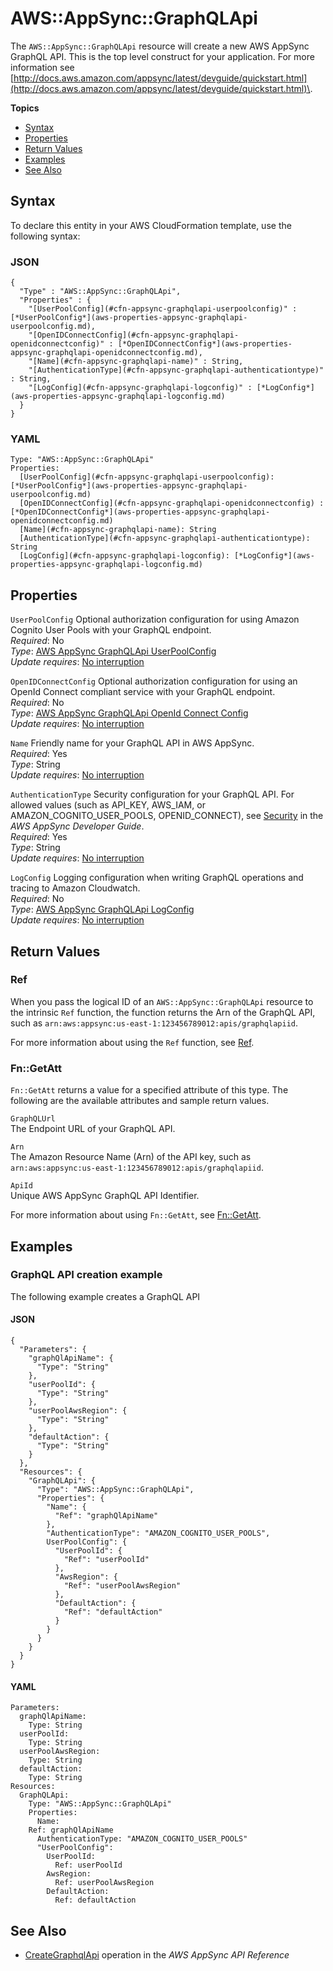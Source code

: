 # AWS::AppSync::GraphQLApi<a name="aws-resource-appsync-graphqlapi"></a>

The `AWS::AppSync::GraphQLApi` resource will create a new AWS AppSync GraphQL API\. This is the top level construct for your application\. For more information see [http://docs.aws.amazon.com/appsync/latest/devguide/quickstart.html](http://docs.aws.amazon.com/appsync/latest/devguide/quickstart.html)\. 

**Topics**
+ [Syntax](#aws-resource-appsync-graphqlapi-syntax)
+ [Properties](#aws-resource-appsync-graphqlapi-properties)
+ [Return Values](#aws-resource-appsync-graphqlapi-returnvalues)
+ [Examples](#aws-resource-appsync-graphqlapi-examples)
+ [See Also](#aws-resource-appsync-graphqlapi-seealso)

## Syntax<a name="aws-resource-appsync-graphqlapi-syntax"></a>

To declare this entity in your AWS CloudFormation template, use the following syntax:

### JSON<a name="aws-resource-appsync-graphqlapi-syntax.json"></a>

```
{
  "Type" : "AWS::AppSync::GraphQLApi",
  "Properties" : {
    "[UserPoolConfig](#cfn-appsync-graphqlapi-userpoolconfig)" : [*UserPoolConfig*](aws-properties-appsync-graphqlapi-userpoolconfig.md),
    "[OpenIDConnectConfig](#cfn-appsync-graphqlapi-openidconnectconfig)" : [*OpenIDConnectConfig*](aws-properties-appsync-graphqlapi-openidconnectconfig.md),
    "[Name](#cfn-appsync-graphqlapi-name)" : String,
    "[AuthenticationType](#cfn-appsync-graphqlapi-authenticationtype)" : String,
    "[LogConfig](#cfn-appsync-graphqlapi-logconfig)" : [*LogConfig*](aws-properties-appsync-graphqlapi-logconfig.md)
  }
}
```

### YAML<a name="aws-resource-appsync-graphqlapi-syntax.yaml"></a>

```
Type: "AWS::AppSync::GraphQLApi"
Properties:
  [UserPoolConfig](#cfn-appsync-graphqlapi-userpoolconfig): [*UserPoolConfig*](aws-properties-appsync-graphqlapi-userpoolconfig.md)
  [OpenIDConnectConfig](#cfn-appsync-graphqlapi-openidconnectconfig) : [*OpenIDConnectConfig*](aws-properties-appsync-graphqlapi-openidconnectconfig.md)
  [Name](#cfn-appsync-graphqlapi-name): String
  [AuthenticationType](#cfn-appsync-graphqlapi-authenticationtype): String
  [LogConfig](#cfn-appsync-graphqlapi-logconfig): [*LogConfig*](aws-properties-appsync-graphqlapi-logconfig.md)
```

## Properties<a name="aws-resource-appsync-graphqlapi-properties"></a>

`UserPoolConfig`  <a name="cfn-appsync-graphqlapi-userpoolconfig"></a>
Optional authorization configuration for using Amazon Cognito User Pools with your GraphQL endpoint\.  
 *Required*: No  
 *Type*: [AWS AppSync GraphQLApi UserPoolConfig](aws-properties-appsync-graphqlapi-userpoolconfig.md)  
 *Update requires*: [No interruption](using-cfn-updating-stacks-update-behaviors.md#update-no-interrupt) 

`OpenIDConnectConfig`  <a name="cfn-appsync-graphqlapi-openidconnectconfig"></a>
Optional authorization configuration for using an OpenId Connect compliant service with your GraphQL endpoint\.  
 *Required*: No  
 *Type*: [AWS AppSync GraphQLApi OpenId Connect Config](aws-properties-appsync-graphqlapi-openidconnectconfig.md)  
 *Update requires*: [No interruption](using-cfn-updating-stacks-update-behaviors.md#update-no-interrupt) 

`Name`  <a name="cfn-appsync-graphqlapi-name"></a>
Friendly name for your GraphQL API in AWS AppSync\.  
 *Required*: Yes  
 *Type*: String  
 *Update requires*: [No interruption](using-cfn-updating-stacks-update-behaviors.md#update-no-interrupt) 

`AuthenticationType`  <a name="cfn-appsync-graphqlapi-authenticationtype"></a>
Security configuration for your GraphQL API\. For allowed values \(such as API\_KEY, AWS\_IAM, or AMAZON\_COGNITO\_USER\_POOLS, OPENID\_CONNECT\), see [Security](http://docs.aws.amazon.com/appsync/latest/devguide/security.html) in the *AWS AppSync Developer Guide*\.  
 *Required*: Yes  
 *Type*: String  
 *Update requires*: [No interruption](using-cfn-updating-stacks-update-behaviors.md#update-no-interrupt) 

`LogConfig`  <a name="cfn-appsync-graphqlapi-logconfig"></a>
Logging configuration when writing GraphQL operations and tracing to Amazon Cloudwatch\.  
 *Required*: No  
 *Type*: [AWS AppSync GraphQLApi LogConfig](aws-properties-appsync-graphqlapi-logconfig.md)  
 *Update requires*: [No interruption](using-cfn-updating-stacks-update-behaviors.md#update-no-interrupt) 

## Return Values<a name="aws-resource-appsync-graphqlapi-returnvalues"></a>

### Ref<a name="aws-resource-appsync-graphqlapi-ref"></a>

When you pass the logical ID of an `AWS::AppSync::GraphQLApi` resource to the intrinsic `Ref` function, the function returns the Arn of the GraphQL API, such as `arn:aws:appsync:us-east-1:123456789012:apis/graphqlapiid`\. 

For more information about using the `Ref` function, see [Ref](intrinsic-function-reference-ref.md)\. 

### Fn::GetAtt<a name="aws-resource-appsync-graphqlapi-getatt"></a>

 `Fn::GetAtt` returns a value for a specified attribute of this type\. The following are the available attributes and sample return values\. 

`GraphQLUrl`  
The Endpoint URL of your GraphQL API\. 

`Arn`  
The Amazon Resource Name \(Arn\) of the API key, such as `arn:aws:appsync:us-east-1:123456789012:apis/graphqlapiid`\. 

`ApiId`  
Unique AWS AppSync GraphQL API Identifier\. 

For more information about using `Fn::GetAtt`, see [Fn::GetAtt](intrinsic-function-reference-getatt.md)\. 

## Examples<a name="aws-resource-appsync-graphqlapi-examples"></a>

### GraphQL API creation example<a name="aws-resource-appsync-graphqlapi-example1"></a>

The following example creates a GraphQL API

#### JSON<a name="aws-resource-appsync-graphqlapi-example1.json"></a>

```
{
  "Parameters": {
    "graphQlApiName": {
      "Type": "String"
    },
    "userPoolId": {
      "Type": "String"
    },
    "userPoolAwsRegion": {
      "Type": "String"
    },
    "defaultAction": {
      "Type": "String"
    }
  },
  "Resources": {
    "GraphQLApi": {
      "Type": "AWS::AppSync::GraphQLApi",
      "Properties": {
        "Name": {
          "Ref": "graphQlApiName"
        },
        "AuthenticationType": "AMAZON_COGNITO_USER_POOLS",
        UserPoolConfig": {
          "UserPoolId": {
            "Ref": "userPoolId"
          },
          "AwsRegion": {
            "Ref": "userPoolAwsRegion"
          },
          "DefaultAction": {
            "Ref": "defaultAction"
          }
        }
      }
    }
  }
}
```

#### YAML<a name="aws-resource-appsync-graphqlapi-example1.yaml"></a>

```
Parameters:
  graphQlApiName:
    Type: String
  userPoolId:
    Type: String
  userPoolAwsRegion:
    Type: String
  defaultAction:
    Type: String
Resources:
  GraphQLApi:
    Type: "AWS::AppSync::GraphQLApi"
    Properties:
      Name:
	Ref: graphQlApiName
      AuthenticationType: "AMAZON_COGNITO_USER_POOLS"
      "UserPoolConfig":
        UserPoolId:
          Ref: userPoolId
        AwsRegion:
          Ref: userPoolAwsRegion
        DefaultAction:
          Ref: defaultAction
```

## See Also<a name="aws-resource-appsync-graphqlapi-seealso"></a>
+ [ CreateGraphqlApi](http://docs.aws.amazon.com/appsync/latest/APIReference/API_CreateGraphqlApi.html) operation in the *AWS AppSync API Reference*